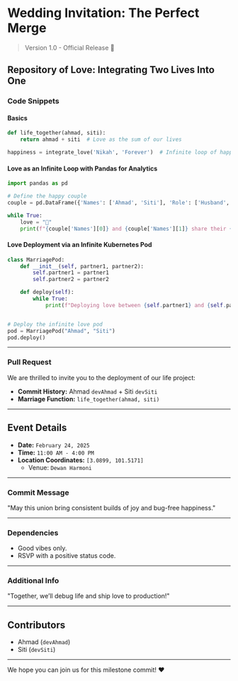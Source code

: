 # Wedding Invitation: **The Perfect Merge**

> Version 1.0 - Official Release 🚀  

## Repository of Love: Integrating Two Lives Into One

### Code Snippets
#### Basics
```python
def life_together(ahmad, siti):
    return ahmad + siti  # Love as the sum of our lives

happiness = integrate_love('Nikah', 'Forever')  # Infinite loop of happiness
```
#### Love as an Infinite Loop with Pandas for Analytics
```python
import pandas as pd

# Define the happy couple
couple = pd.DataFrame({'Names': ['Ahmad', 'Siti'], 'Role': ['Husband', 'Wife']})

while True:
    love = "💖"
    print(f"{couple['Names'][0]} and {couple['Names'][1]} share their {love} forever!")

```
#### Love Deployment via an Infinite Kubernetes Pod
```python
class MarriagePod:
    def __init__(self, partner1, partner2):
        self.partner1 = partner1
        self.partner2 = partner2

    def deploy(self):
        while True:
            print(f"Deploying love between {self.partner1} and {self.partner2}... ❤️")


# Deploy the infinite love pod
pod = MarriagePod("Ahmad", "Siti")
pod.deploy()

```
---

### Pull Request  
We are thrilled to invite you to the deployment of our life project:  

- **Commit History:** Ahmad `devAhmad` + Siti `devSiti`  
- **Marriage Function:** `life_together(ahmad, siti)`  

---

## Event Details  

- **Date:** `February 24, 2025`  
- **Time:** `11:00 AM - 4:00 PM`  
- **Location Coordinates:** `[3.0899, 101.5171]`  
  - Venue: `Dewan Harmoni`  

---

### Commit Message  
"May this union bring consistent builds of joy and bug-free happiness."  

---

### Dependencies  
- Good vibes only.  
- RSVP with a positive status code.  

---

### Additional Info  
"Together, we’ll debug life and ship love to production!"

---

## Contributors  
- Ahmad (`devAhmad`)  
- Siti (`devSiti`)  

---

We hope you can join us for this milestone commit! ❤️
